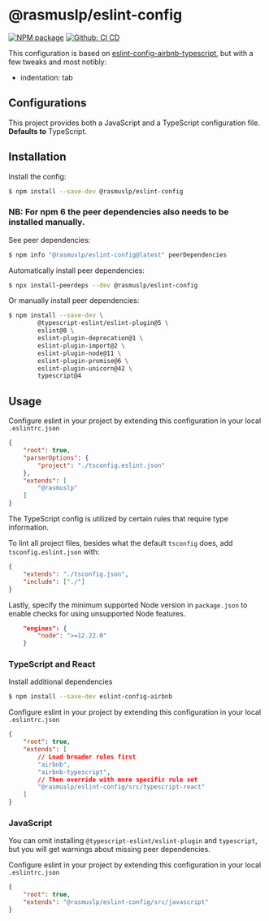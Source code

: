 # @rasmuslp/eslint-config

[![NPM package](https://img.shields.io/npm/v/@rasmuslp/eslint-config.svg)](https://www.npmjs.com/package/@rasmuslp/eslint-config)
[![Github: CI CD](https://github.com/rasmuslp/eslint-config-rasmuslp/workflows/CI%20CD/badge.svg)](https://github.com/rasmuslp/eslint-config-rasmuslp/actions)

This configuration is based on [eslint-config-airbnb-typescript](https://github.com/iamturns/eslint-config-airbnb-typescript), but with a few tweaks and most notibly:
* indentation: tab

## Configurations
This project provides both a JavaScript and a TypeScript configuration file. **Defaults to** TypeScript.

## Installation
Install the config:
```bash
$ npm install --save-dev @rasmuslp/eslint-config
```

### NB: For npm 6 the peer dependencies also needs to be installed manually.

See peer dependencies:
```bash
$ npm info "@rasmuslp/eslint-config@latest" peerDependencies
```

Automatically install peer dependencies:
```bash
$ npx install-peerdeps --dev @rasmuslp/eslint-config
```

Or manually install peer dependencies:
```bash
$ npm install --save-dev \
		@typescript-eslint/eslint-plugin@5 \
		eslint@8 \
		eslint-plugin-deprecation@1 \
		eslint-plugin-import@2 \
		eslint-plugin-node@11 \
		eslint-plugin-promise@6 \
		eslint-plugin-unicorn@42 \
		typescript@4
```

## Usage
Configure eslint in your project by extending this configuration in your local `.eslintrc.json`
```json
{
	"root": true,
	"parserOptions": {
		"project": "./tsconfig.eslint.json"
	},
	"extends": [
		"@rasmuslp"
	]
}
```
The TypeScript config is utilized by certain rules that require type information.


To lint all project files, besides what the default `tsconfig` does, add `tsconfig.eslint.json` with:
```json
{
	"extends": "./tsconfig.json",
	"include": ["./"]
}
```

Lastly, specify the minimum supported Node version in `package.json` to enable checks for using unsupported Node features.
```json
	"engines": {
		"node": ">=12.22.0"
	}
```

### TypeScript and React
Install additional dependencies
```bash
$ npm install --save-dev eslint-config-airbnb
```

Configure eslint in your project by extending this configuration in your local `.eslintrc.json`
```json
{
	"root": true,
	"extends": [
		// Load broader rules first
		"airbnb",
		"airbnb-typescript",
		// Then override with more specific rule set
		"@rasmuslp/eslint-config/src/typescript-react"
	]
}
```

### JavaScript
You can omit installing `@typescript-eslint/eslint-plugin` and `typescript`, but you will get warnings about missing peer dependencies.

Configure eslint in your project by extending this configuration in your local `.eslintrc.json`
```json
{
	"root": true,
	"extends": "@rasmuslp/eslint-config/src/javascript"
}
```

